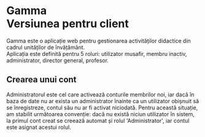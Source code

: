 # Gamma</br>Versiunea pentru client
Gamma este o aplicație web pentru gestionarea activităților didactice din cadrul unităților de învățământ.<br/>
Aplicația este definită pentru 5 roluri: utilizator musafir, membru inactiv, administrator, director general, profesor.

## Crearea unui cont
Administratorul este cel care activează conturile membrilor noi, iar dacă în baza de date nu ar exista un administrator înainte ca un utilizator obișnuit să se înregistreze, contul său nu ar fi activat niciodată. Pentru această situație, am stabilit următoarea convenție: dacă nu există niciun utilizator în sistem, la primul cont creat se creează automat și rolul 'Administrator', iar contul este asignat acestui rolul. 
